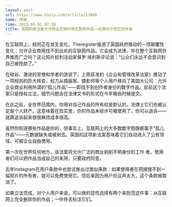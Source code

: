 ```yaml
---
layout: post
url: https://www.huxiu.com/article/13886
name: 虎嗅
time: 2013-05-02 07:58
title: 英国的新法案允许商业无偿利用互联网作品——如果找不到它的作者
---
```

在互联网上，规则正在发生变化。Theregister报道了英国政府推动的一项颠覆性变化：允许企业商用找不到出处的互联网作品。它会成为法律、并在整个互联网世界推而广之吗？这让照片权利活动家保罗·埃利斯评论说：“公众们永远不会意识到自己被抢劫了。”

在硅谷、激进的官僚和学者的游说下，上周获准的《企业和管理改革法案》推动了一项规则的巨大转变，权力从插画家、摄影师等个人用户移向了美国大公司：允许企业商业利用所谓的“孤儿作品”——即找不到创作者身份的数字作品。目前这个法案只是授权立法，细节问题会在法律文书的形式在今年晚些时候提交。

在此之前，全世界范围内，你用对自己作品的所有权是默认的，法律上它们也被认定是个人财产。这意味着在现实里，你的作品未经许可被使用了，你可以追诉——就算追诉起来很很麻烦成本很高。

虽然你知道哪些作品是你的，但事实上，互联网上的大多数数字图像都属于“孤儿作品”——元数据缺失或被剥去。英国的这项新法案意味着它们自动进入了公有领域，可被企业自由使用。

第一次在世界任何地方，该法案将允许广泛的商业剥削不明身份的工作 者。使用者们可以把作品当成自己的来用，只要政府同意。

去年Instagram在用户条款中也尝试推出过类似条款：如果使用者在网搜搜不到一幅照片的所有者，就可以免费使用它。但后来因为用户抗议声太大，这个条款被取消了。

如果立法完成，对个人用户来说，可以做的显性选择有两个来防范这件事：从互联网上完全删除你的作品；一件件去标注它们。

